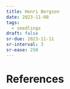 ```yaml
---
title: Henri Bergson
date: 2023-11-08
tags:
  - seedlings
draft: false
sr-due: 2023-11-11
sr-interval: 3
sr-ease: 250
---
```




# References